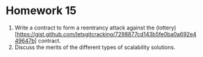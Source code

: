 # Homework 15

1. Write a contract to form a reentrancy attack against the (lottery)[https://gist.github.com/letsgitcracking/7298877cd143b5fe0ba0a692e449647b] contract.
2. Discuss the merits of the different types of scalability solutions.